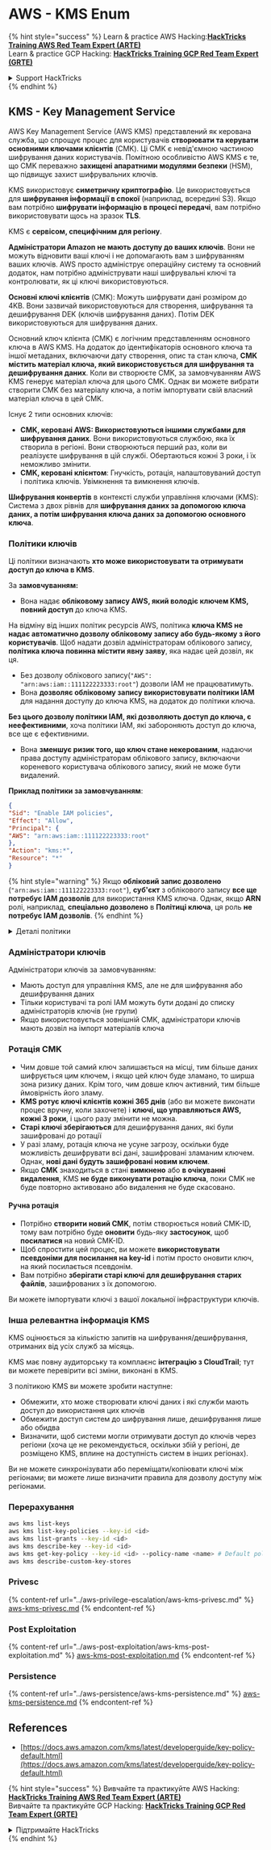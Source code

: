 # AWS - KMS Enum

{% hint style="success" %}
Learn & practice AWS Hacking:<img src="../../../.gitbook/assets/image (1).png" alt="" data-size="line">[**HackTricks Training AWS Red Team Expert (ARTE)**](https://training.hacktricks.xyz/courses/arte)<img src="../../../.gitbook/assets/image (1).png" alt="" data-size="line">\
Learn & practice GCP Hacking: <img src="../../../.gitbook/assets/image (2).png" alt="" data-size="line">[**HackTricks Training GCP Red Team Expert (GRTE)**<img src="../../../.gitbook/assets/image (2).png" alt="" data-size="line">](https://training.hacktricks.xyz/courses/grte)

<details>

<summary>Support HackTricks</summary>

* Check the [**subscription plans**](https://github.com/sponsors/carlospolop)!
* **Join the** 💬 [**Discord group**](https://discord.gg/hRep4RUj7f) or the [**telegram group**](https://t.me/peass) or **follow** us on **Twitter** 🐦 [**@hacktricks\_live**](https://twitter.com/hacktricks\_live)**.**
* **Share hacking tricks by submitting PRs to the** [**HackTricks**](https://github.com/carlospolop/hacktricks) and [**HackTricks Cloud**](https://github.com/carlospolop/hacktricks-cloud) github repos.

</details>
{% endhint %}

## KMS - Key Management Service

AWS Key Management Service (AWS KMS) представлений як керована служба, що спрощує процес для користувачів **створювати та керувати основними ключами клієнтів** (CMK). Ці CMK є невід'ємною частиною шифрування даних користувачів. Помітною особливістю AWS KMS є те, що CMK переважно **захищені апаратними модулями безпеки** (HSM), що підвищує захист шифрувальних ключів.

KMS використовує **симетричну криптографію**. Це використовується для **шифрування інформації в спокої** (наприклад, всередині S3). Якщо вам потрібно **шифрувати інформацію в процесі передачі**, вам потрібно використовувати щось на зразок **TLS**.

KMS є **сервісом, специфічним для регіону**.

**Адміністратори Amazon не мають доступу до ваших ключів**. Вони не можуть відновити ваші ключі і не допомагають вам з шифруванням ваших ключів. AWS просто адмініструє операційну систему та основний додаток, нам потрібно адмініструвати наші шифрувальні ключі та контролювати, як ці ключі використовуються.

**Основні ключі клієнтів** (CMK): Можуть шифрувати дані розміром до 4KB. Вони зазвичай використовуються для створення, шифрування та дешифрування DEK (ключів шифрування даних). Потім DEK використовуються для шифрування даних.

Основний ключ клієнта (CMK) є логічним представленням основного ключа в AWS KMS. На додаток до ідентифікаторів основного ключа та іншої метаданих, включаючи дату створення, опис та стан ключа, **CMK містить матеріал ключа, який використовується для шифрування та дешифрування даних**. Коли ви створюєте CMK, за замовчуванням AWS KMS генерує матеріал ключа для цього CMK. Однак ви можете вибрати створити CMK без матеріалу ключа, а потім імпортувати свій власний матеріал ключа в цей CMK.

Існує 2 типи основних ключів:

* **CMK, керовані AWS: Використовуються іншими службами для шифрування даних**. Вони використовуються службою, яка їх створила в регіоні. Вони створюються перший раз, коли ви реалізуєте шифрування в цій службі. Обертаються кожні 3 роки, і їх неможливо змінити.
* **CMK, керовані клієнтом**: Гнучкість, ротація, налаштовуваний доступ і політика ключів. Увімкнення та вимкнення ключів.

**Шифрування конвертів** в контексті служби управління ключами (KMS): Система з двох рівнів для **шифрування даних за допомогою ключа даних, а потім шифрування ключа даних за допомогою основного ключа**.

### Політики ключів

Ці політики визначають **хто може використовувати та отримувати доступ до ключа в KMS**.

За **замовчуванням:**

*   Вона надає **обліковому запису AWS, який володіє ключем KMS, повний доступ** до ключа KMS.

На відміну від інших політик ресурсів AWS, політика **ключа KMS не надає автоматично дозволу обліковому запису або будь-якому з його користувачів**. Щоб надати дозвіл адміністраторам облікового запису, **політика ключа повинна містити явну заяву**, яка надає цей дозвіл, як ця.

* Без дозволу облікового запису(`"AWS": "arn:aws:iam::111122223333:root"`) дозволи IAM не працюватимуть.
*   Вона **дозволяє обліковому запису використовувати політики IAM** для надання доступу до ключа KMS, на додаток до політики ключа.

**Без цього дозволу політики IAM, які дозволяють доступ до ключа, є неефективними**, хоча політики IAM, які забороняють доступ до ключа, все ще є ефективними.
* Вона **зменшує ризик того, що ключ стане некерованим**, надаючи права доступу адміністраторам облікового запису, включаючи кореневого користувача облікового запису, який не може бути видалений.

**Приклад політики за замовчуванням**:
```json
{
"Sid": "Enable IAM policies",
"Effect": "Allow",
"Principal": {
"AWS": "arn:aws:iam::111122223333:root"
},
"Action": "kms:*",
"Resource": "*"
}
```
{% hint style="warning" %}
Якщо **обліковий запис дозволено** (`"arn:aws:iam::111122223333:root"`), **суб'єкт** з облікового запису **все ще потребує IAM дозволів** для використання KMS ключа. Однак, якщо **ARN** ролі, наприклад, **спеціально дозволено** в **Політиці ключа**, ця роль **не потребує IAM дозволів**.
{% endhint %}

<details>

<summary>Деталі політики</summary>

Властивості політики:

* Документ на основі JSON
* Ресурс --> Підлягаючі ресурси (може бути "\*")
* Дія --> kms:Encrypt, kms:Decrypt, kms:CreateGrant ... (дозволи)
* Ефект --> Дозволити/Відмовити
* Суб'єкт --> arn, що підлягає
* Умови (необов'язково) --> Умова для надання дозволів

Гранти:

* Дозволяє делегувати ваші дозволи іншому AWS суб'єкту у вашому обліковому записі AWS. Вам потрібно створити їх за допомогою AWS KMS API. Можна вказати ідентифікатор CMK, суб'єкт гранту та необхідний рівень операції (Decrypt, Encrypt, GenerateDataKey...)
* Після створення гранту видаються GrantToken та GrantID

**Доступ**:

* Через **політику ключа** -- Якщо це існує, це має **пріоритет** над політикою IAM
* Через **політику IAM**
* Через **гранти**

</details>

### Адміністратори ключів

Адміністратори ключів за замовчуванням:

* Мають доступ для управління KMS, але не для шифрування або дешифрування даних
* Тільки користувачі та ролі IAM можуть бути додані до списку адміністраторів ключів (не групи)
* Якщо використовується зовнішній CMK, адміністратори ключів мають дозвіл на імпорт матеріалів ключа

### Ротація CMK

* Чим довше той самий ключ залишається на місці, тим більше даних шифрується цим ключем, і якщо цей ключ буде зламано, то ширша зона ризику даних. Крім того, чим довше ключ активний, тим більше ймовірність його зламу.
* **KMS ротує ключі клієнтів кожні 365 днів** (або ви можете виконати процес вручну, коли захочете) і **ключі, що управляються AWS, кожні 3 роки**, і цього разу змінити не можна.
* **Старі ключі зберігаються** для дешифрування даних, які були зашифровані до ротації
* У разі зламу, ротація ключа не усуне загрозу, оскільки буде можливість дешифрувати всі дані, зашифровані зламаним ключем. Однак, **нові дані будуть зашифровані новим ключем**.
* Якщо **CMK** знаходиться в стані **вимкнено** або **в очікуванні** **видалення**, KMS **не буде виконувати ротацію ключа**, поки CMK не буде повторно активовано або видалення не буде скасовано.

#### Ручна ротація

* Потрібно **створити новий CMK**, потім створюється новий CMK-ID, тому вам потрібно буде **оновити** будь-яку **застосунок**, щоб **посилатися** на новий CMK-ID.
* Щоб спростити цей процес, ви можете **використовувати псевдоніми для посилання на key-id** і потім просто оновити ключ, на який посилається псевдонім.
* Вам потрібно **зберігати старі ключі для дешифрування старих файлів**, зашифрованих з їх допомогою.

Ви можете імпортувати ключі з вашої локальної інфраструктури ключів.

### Інша релевантна інформація KMS

KMS оцінюється за кількістю запитів на шифрування/дешифрування, отриманих від усіх служб за місяць.

KMS має повну аудиторську та комплаєнс **інтеграцію з CloudTrail**; тут ви можете перевірити всі зміни, виконані в KMS.

З політикою KMS ви можете зробити наступне:

* Обмежити, хто може створювати ключі даних і які служби мають доступ до використання цих ключів
* Обмежити доступ систем до шифрування лише, дешифрування лише або обидва
* Визначити, щоб системи могли отримувати доступ до ключів через регіони (хоча це не рекомендується, оскільки збій у регіоні, де розміщено KMS, вплине на доступність систем в інших регіонах).

Ви не можете синхронізувати або переміщати/копіювати ключі між регіонами; ви можете лише визначити правила для дозволу доступу між регіонами.

### Перерахування
```bash
aws kms list-keys
aws kms list-key-policies --key-id <id>
aws kms list-grants --key-id <id>
aws kms describe-key --key-id <id>
aws kms get-key-policy --key-id <id> --policy-name <name> # Default policy name is "default"
aws kms describe-custom-key-stores
```
### Privesc

{% content-ref url="../aws-privilege-escalation/aws-kms-privesc.md" %}
[aws-kms-privesc.md](../aws-privilege-escalation/aws-kms-privesc.md)
{% endcontent-ref %}

### Post Exploitation

{% content-ref url="../aws-post-exploitation/aws-kms-post-exploitation.md" %}
[aws-kms-post-exploitation.md](../aws-post-exploitation/aws-kms-post-exploitation.md)
{% endcontent-ref %}

### Persistence

{% content-ref url="../aws-persistence/aws-kms-persistence.md" %}
[aws-kms-persistence.md](../aws-persistence/aws-kms-persistence.md)
{% endcontent-ref %}

## References

* [https://docs.aws.amazon.com/kms/latest/developerguide/key-policy-default.html](https://docs.aws.amazon.com/kms/latest/developerguide/key-policy-default.html)

{% hint style="success" %}
Вивчайте та практикуйте AWS Hacking:<img src="../../../.gitbook/assets/image (1).png" alt="" data-size="line">[**HackTricks Training AWS Red Team Expert (ARTE)**](https://training.hacktricks.xyz/courses/arte)<img src="../../../.gitbook/assets/image (1).png" alt="" data-size="line">\
Вивчайте та практикуйте GCP Hacking: <img src="../../../.gitbook/assets/image (2).png" alt="" data-size="line">[**HackTricks Training GCP Red Team Expert (GRTE)**<img src="../../../.gitbook/assets/image (2).png" alt="" data-size="line">](https://training.hacktricks.xyz/courses/grte)

<details>

<summary>Підтримайте HackTricks</summary>

* Перевірте [**плани підписки**](https://github.com/sponsors/carlospolop)!
* **Приєднуйтесь до** 💬 [**групи Discord**](https://discord.gg/hRep4RUj7f) або [**групи telegram**](https://t.me/peass) або **слідкуйте** за нами в **Twitter** 🐦 [**@hacktricks\_live**](https://twitter.com/hacktricks\_live)**.**
* **Діліться хакерськими трюками, надсилаючи PR до** [**HackTricks**](https://github.com/carlospolop/hacktricks) та [**HackTricks Cloud**](https://github.com/carlospolop/hacktricks-cloud) репозиторіїв на github.

</details>
{% endhint %}
